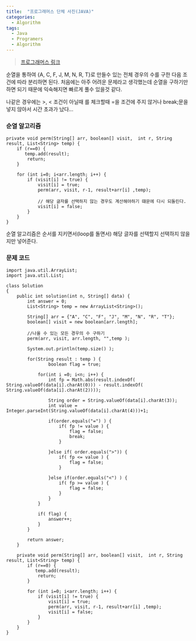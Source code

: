 ```yaml
---
title:  "프로그래머스 단체 사진(JAVA)"
categories:
  - Algorithm
tags:
  - Java
  - Programers
  - Algorithm
---
```


> [프로그래머스 링크](https://programmers.co.kr/learn/courses/30/lessons/1835) 

순열을 통하여 {A, C, F, J, M, N, R, T}로 만들수 있는 전체 경우의 수를 구한 다음 조건에 따라 분리하면 된다.
처음에는 아주 어려운 문제라고 생각했는데 순열을 구하기만 하면 되기 때문에 익숙해지면 빠르게 풀수 있을것 같다.

나같은 경우에는 >, < 조건이 아닐때 를 체크할때 =을 조건에 주지 않거나 break;문을 넣지 않아서 시간 초과가 났다...


### 순열 알고리즘
```
private void perm(String[] arr, boolean[] visit,  int r, String result, List<String> temp) {
	if (r==0) {
	   temp.add(result);
		return;
	}
 
	for (int i=0; i<arr.length; i++) {
		if (visit[i] != true) {
			visit[i] = true;	            
			perm(arr, visit, r-1, result+arr[i] ,temp);  
			
			// 해당 글자를 선택하지 않는 경우도 계산해야하기 떄문에 다시 되돌린다.
			visit[i] = false;
		}
	}
}
```
순열 알고리즘은 순서를 지키면서(loop를 돌면서) 해당 글자를 선택할지 선택하지 않을지만 넣어준다. 


### 문제 코드

```
import java.util.ArrayList;
import java.util.List;

class Solution
{
    public int solution(int n, String[] data) {
    	int answer = 0;
    	List<String> temp = new ArrayList<String>();
    	
    	String[] arr = {"A", "C", "F", "J", "M", "N", "R", "T"};
    	boolean[] visit = new boolean[arr.length]; 
    	
    	//나올 수 있는 모든 경우의 수 구하기
    	perm(arr, visit, arr.length, "",temp );
    	
    	System.out.println(temp.size() );
    	
    	for(String result : temp ) {
    			boolean flag = true;
    		
    		for(int i =0; i<n; i++) {   
    			int fp = Math.abs(result.indexOf( String.valueOf(data[i].charAt(0))) - result.indexOf( String.valueOf(data[i].charAt(2))));    					
    			
    			String order = String.valueOf(data[i].charAt(3));
    			int value = Integer.parseInt(String.valueOf(data[i].charAt(4)))+1;
    			
    			if(order.equals("=") ) {
    				if( fp != value ) {
    					flag = false;
    					break;
    				}    				
    				
    			}else if( order.equals(">")) {
    				if( fp <= value ) {
    					flag = false;
    				} 
    				
    			}else if(order.equals("<") ) {
    				if( fp >= value ) {
    					flag = false;
    				} 
    			} 
    		}  
    		
			if( flag) {
				answer++;
			}
    	}
        
        return answer;
    }
    
	private void perm(String[] arr, boolean[] visit,  int r, String result, List<String> temp) {
	    if (r==0) {
	       temp.add(result);
	        return;
	    }
	 
	    for (int i=0; i<arr.length; i++) {
	        if (visit[i] != true) {
	            visit[i] = true;	            
	            perm(arr, visit, r-1, result+arr[i] ,temp);    	      
	            visit[i] = false;
	        }
	    }
	}
}

```

